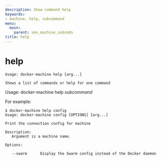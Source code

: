 ```yaml
---
description: Show command help
keywords:
- machine, help, subcommand
menu:
  main:
    parent: smn_machine_subcmds
title: help
---
```


# help

    Usage: docker-machine help [arg...]

    Shows a list of commands or help for one command

Usage: docker-machine help _subcommand_

For example:

    $ docker-machine help config
    Usage: docker-machine config [OPTIONS] [arg...]

    Print the connection config for machine

    Description:
       Argument is a machine name.

    Options:

       --swarm      Display the Swarm config instead of the Docker daemon
